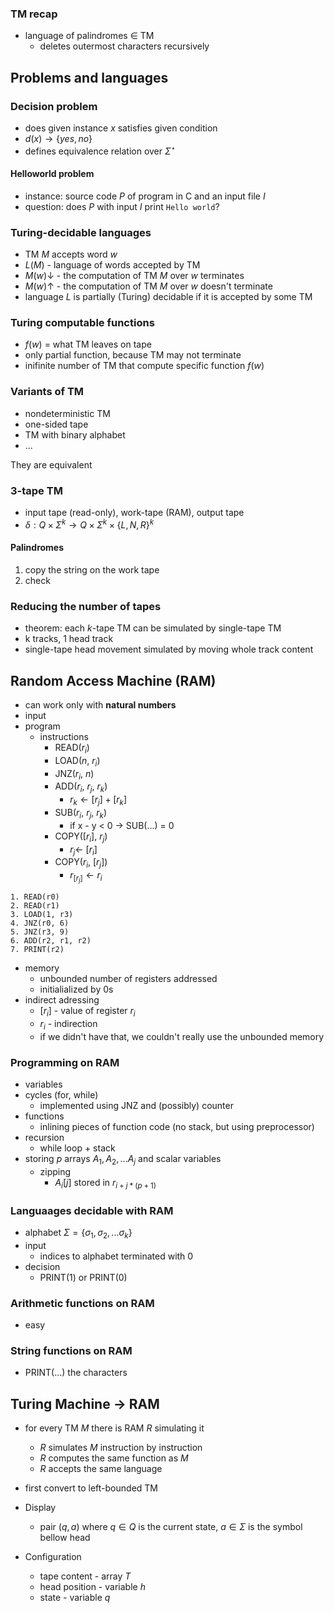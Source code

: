 ### TM recap
- language of palindromes $\in$ TM
    - deletes outermost characters recursively

## Problems and languages
### Decision problem
- does given instance $x$ satisfies given condition
- $d(x) \rightarrow \{yes, no\}$
- defines equivalence relation over $\Sigma^\star$ 

#### Helloworld problem
- instance: source code $P$ of program in C and an input file $I$
- question: does $P$ with input $I$ print `Hello world`?


### Turing-decidable languages
- TM $M$ accepts word $w$
- $L(M)$ - language of words accepted by TM
- $M(w)\downarrow$ - the computation of TM $M$ over $w$ terminates
- $M(w)\uparrow$ - the computation of TM $M$ over $w$ doesn't terminate
- language $L$ is partially (Turing) decidable if it is accepted by some TM

### Turing computable functions
- $f(w)$ = what TM leaves on tape
- only partial function, because TM may not terminate
- inifinite number of TM that compute specific function $f(w)$

### Variants of TM
- nondeterministic TM
- one-sided tape
- TM with binary alphabet
- ...

They are equivalent

### 3-tape TM
- input tape (read-only), work-tape (RAM), output tape
- $\delta: Q \times \Sigma^k \rightarrow Q \times \Sigma^k \times \{L, N, R\}^k$

#### Palindromes
1. copy the string on the work tape
2. check

### Reducing the number of tapes
- theorem: each $k$-tape TM can be simulated by single-tape TM
- k tracks, 1 head track
- single-tape head movement simulated by moving whole track content


## Random Access Machine (RAM)
- can work only with **natural numbers**
- input
- program
    - instructions
        - READ($r_i$)
        - LOAD($n$, $r_i$)
        - JNZ($r_i$, $n$)
        - ADD($r_i$, $r_j$, $r_k$)
            - $r_k \leftarrow [r_j] + [r_k]$
        - SUB($r_i$, $r_j$, $r_k$)
            - if x - y < 0 -> SUB(...) = 0
        - COPY([$r_i$], $r_j$)
            - $r_j \leftarrow$ [$r_i$]
        - COPY($r_i$, [$r_j$])
            - $r_{[r_j]} \leftarrow r_i$


```
1. READ(r0)
2. READ(r1)
3. LOAD(1, r3)
4. JNZ(r0, 6)
5. JNZ(r3, 9)
6. ADD(r2, r1, r2)
7. PRINT(r2)
```
- memory
    - unbounded number of registers addressed 
    - initialialized by 0s
- indirect adressing
    - [$r_i$] - value of register $r_i$
    - $r_i$ - indirection
    - if we didn't have that, we couldn't really use the unbounded memory


### Programming on RAM
- variables
- cycles (for, while)
    - implemented using JNZ and (possibly) counter
- functions
    - inlining pieces of function code (no stack, but using preprocessor)
- recursion
    - while loop + stack
- storing $p$ arrays $A_1, A_2, ... A_j$ and scalar variables
    - zipping
        - $A_i[j]$ stored in $r_{i + j*(p+1)}$

### Languaages decidable with RAM
- alphabet $\Sigma = \{\sigma_1, \sigma_2, ... \sigma_k \}$
- input
    - indices to alphabet terminated with 0
- decision
    - PRINT(1) or PRINT(0)


### Arithmetic functions on RAM
- easy

### String functions on RAM
- PRINT(...) the characters

## Turing Machine $\rightarrow$ RAM
- for every TM $M$ there is RAM $R$ simulating it
    - $R$ simulates $M$ instruction by instruction
    - $R$ computes the same function as $M$
    - $R$ accepts the same language

- first convert to left-bounded TM
- Display
    - pair $(q,a)$ where $q \in Q$ is the current state, $a \in \Sigma$ is the symbol bellow head
- Configuration
    - tape content - array $T$
    - head position - variable $h$
    - state - variable $q$

